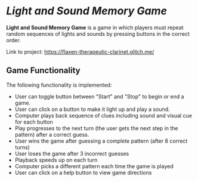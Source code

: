 # *Light and Sound Memory Game*

**Light and Sound Memory Game** is a game in which players must repeat random sequences of lights and sounds by pressing buttons in the correct order. 

Link to project: https://flaxen-therapeutic-clarinet.glitch.me/

## Game Functionality

The following functionality is implemented:

* User can toggle button between "Start" and "Stop" to begin or end a game.
* User can click on a button to make it light up and play a sound.
* Computer plays back sequence of clues including sound and visual cue for each button
* Play progresses to the next turn (the user gets the next step in the pattern) after a correct guess. 
* User wins the game after guessing a complete pattern (after 8 correct turns)
* User loses the game after 3 incorrect guesses
* Playback speeds up on each turn
* Computer picks a different pattern each time the game is played
* User can click on a help button to view game directions
